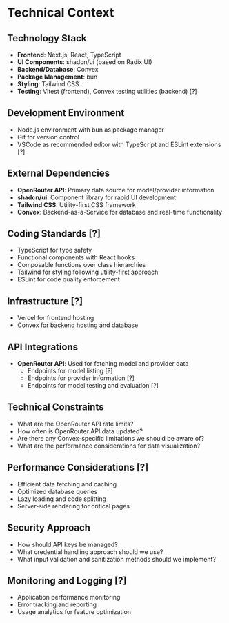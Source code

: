 # Technical Context

## Technology Stack

- **Frontend**: Next.js, React, TypeScript
- **UI Components**: shadcn/ui (based on Radix UI)
- **Backend/Database**: Convex
- **Package Management**: bun
- **Styling**: Tailwind CSS
- **Testing**: Vitest (frontend), Convex testing utilities (backend) [?]

## Development Environment

- Node.js environment with bun as package manager
- Git for version control
- VSCode as recommended editor with TypeScript and ESLint extensions [?]

## External Dependencies

- **OpenRouter API**: Primary data source for model/provider information
- **shadcn/ui**: Component library for rapid UI development
- **Tailwind CSS**: Utility-first CSS framework
- **Convex**: Backend-as-a-Service for database and real-time functionality

## Coding Standards [?]

- TypeScript for type safety
- Functional components with React hooks
- Composable functions over class hierarchies
- Tailwind for styling following utility-first approach
- ESLint for code quality enforcement

## Infrastructure [?]

- Vercel for frontend hosting
- Convex for backend hosting and database

## API Integrations

- **OpenRouter API**: Used for fetching model and provider data
  - Endpoints for model listing [?]
  - Endpoints for provider information [?]
  - Endpoints for model testing and evaluation [?]

## Technical Constraints

- What are the OpenRouter API rate limits?
- How often is OpenRouter API data updated?
- Are there any Convex-specific limitations we should be aware of?
- What are the performance considerations for data visualization?

## Performance Considerations [?]

- Efficient data fetching and caching
- Optimized database queries
- Lazy loading and code splitting
- Server-side rendering for critical pages

## Security Approach

- How should API keys be managed?
- What credential handling approach should we use?
- What input validation and sanitization methods should we implement?

## Monitoring and Logging [?]

- Application performance monitoring
- Error tracking and reporting
- Usage analytics for feature optimization
